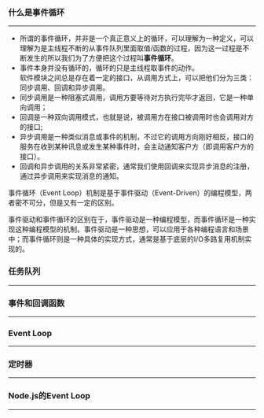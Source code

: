 ### 什么是事件循环
---
- 所谓的事件循环，并非是一个真正意义上的循环，可以理解为一种定义，可以理解为是主线程不断的从事件队列里面取值/函数的过程，因为这一过程是不断发生的所以我们为了方便把这个过程叫**事件循环**。
- 事件本身并没有循环的，循环的只是主线程取事件的动作。  
     软件模块之间总是存在着一定的接口，从调用方式上，可以把他们分为三类：同步调用、回调和异步调用。
- 同步调用是一种阻塞式调用，调用方要等待对方执行完毕才返回，它是一种单向调用；
- 回调是一种双向调用模式，也就是说，被调用方在接口被调用时也会调用对方的接口;
- 异步调用是一种类似消息或事件的机制，不过它的调用方向刚好相反，接口的服务在收到某种讯息或发生某种事件时，会主动通知客户方（即调用客户方的接口）。
- 回调和异步调用的关系非常紧密，通常我们使用回调来实现异步消息的注册，通过异步调用来实现消息的通知。

事件循环（Event Loop）机制是基于事件驱动（Event-Driven）的编程模型，两者密不可分，但是又有一定的区别。

事件驱动和事件循环的区别在于，事件驱动是一种编程模型，而事件循环是一种实现这种编程模型的机制。事件驱动是一种思想，可以应用于各种编程语言和场景中；而事件循环则是一种具体的实现方式，通常是基于底层的I/O多路复用机制实现的。

### 任务队列
---


### 事件和回调函数
---

### Event Loop
---


### 定时器
---


### Node.js的Event Loop
---
